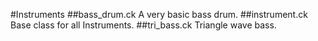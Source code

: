 #Instruments
##bass_drum.ck
A very basic bass drum.
##instrument.ck
Base class for all Instruments.
##tri_bass.ck
Triangle wave bass.

